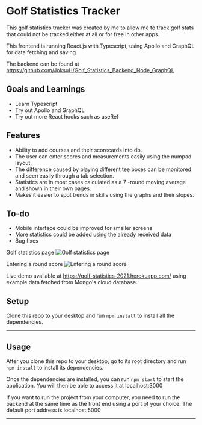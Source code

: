 Golf Statistics Tracker
============

This golf statistics tracker was created by me to allow me to track golf stats that could not be tracked either at all or for free in other apps.

This frontend is running React.js with Typescript, using Apollo and GraphQL for data fetching and saving

The backend can be found at https://github.com/JoksuH/Golf_Statistics_Backend_Node_GraphQL

## Goals and Learnings

- Learn Typescript
- Try out Apollo and GraphQL
- Try out more React hooks such as useRef


## Features
- Ability to add courses and their scorecards into db.
- The user can enter scores and measurements easily using the numpad layout.
- The difference caused by playing different tee boxes can be monitored and seen easily through a tab selection.
- Statistics are in most cases calculated as a 7 -round moving average and shown in their own pages.
- Makes it easier to spot trends in skills using the graphs and their slopes.


## To-do
- Mobile interface could be improved for smaller screens
- More statistics could be added using the already received data
- Bug fixes

Golf statistics page
![Golf statistics page](https://i.imgur.com/FezjKQe.jpg)

Entering a round score
![Entering a round score](https://i.imgur.com/vs9KRTp.jpg)


Live demo available at https://golf-statistics-2021.herokuapp.com/ using example data fetched from Mongo's cloud database. 

## Setup
Clone this repo to your desktop and run `npm install` to install all the dependencies.

---

## Usage
After you clone this repo to your desktop, go to its root directory and run `npm install` to install its dependencies.

Once the dependencies are installed, you can run  `npm start` to start the application. You will then be able to access it at localhost:3000

If you want to run the project from your computer, you need to run the backend at the same time as the front end using a port of your choice. The default port address is localhost:5000

---
